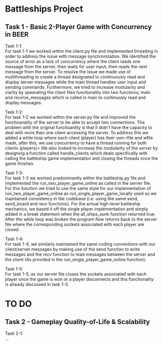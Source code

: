 # Battleships Project 

## Task 1 - Basic 2-Player Game with Concurrency in BEER     
Task 1-1:    
For task 1-1 we worked within the client.py file and implemented threading in order to address the issue with message synchronization. We identified the source of error as a lack of concurrency where the client reads one message from the 
server, then waits for user input, then reads the next message from the server. To resolve the issue we made use of multithreading to create a thread designated to continuously read and display server messages while the main thread handles user input and sending commands. Furthermore, we tried to increase modularity and clarity by spearating the client files functionality into two functions; main and receive_messages which is called in main to continuosly read and display messages.

Task 1-2:   
For task 1-2 we worked within the server.py file and improved the functioanality of the server to be able to accept two connections. The problem with the original functioanlity is that it didn't have the capacity to deal with more than one client accessing the server. To address this we added a while loop where each client (player) has their own rfile and wfile made, after this, we use concurrency to have a thread running for both clients (players)> We also looked to increase the modularity of the server by designing a function called handle_clients which deals specifically with calling the battleship game implementation and closing the threads once the game finishes.

Task 1-3:  
For task 1-3 we worked predominantly within the battleship.py file and implemented the run_two_player_game_online as called in the server file. For this function we tried to use the same style for our implementation of run_two_player_game_online as run_single_player_game_locally used so we maintained consistency in the codebase (i.e. using the same send, send_board and recv functions). For the actual high-level battleship mechanics, we based it off the single player implementation and simply added in a break statement when the all_ships_sunk function returned true. After the while loop was broken the program flow returns back to the server file where the corresponding sockets associated with each player are closed.

Task 1-4:  
For task 1-4, we similarly maintained the same coding conventions with our client/server messages by making use of the send function to write messages and the recv function to read messages between the server and the client (As provided in the run_single_player_game_online function). 

Task 1-5:   
For task 1-5, as our server file closes the sockets associated with each player once the game is won or a player disconnects and this functionality is already discussed in task 1-3.

# TO DO    
## Task 2 - Gameplay Quality-of-Life & Scalability     
Task 2-1:   
...

